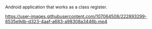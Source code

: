 Android application that works as a class register.


https://user-images.githubusercontent.com/107064508/222893299-6535e9db-d323-4aaf-a683-a98308a3446b.mp4
